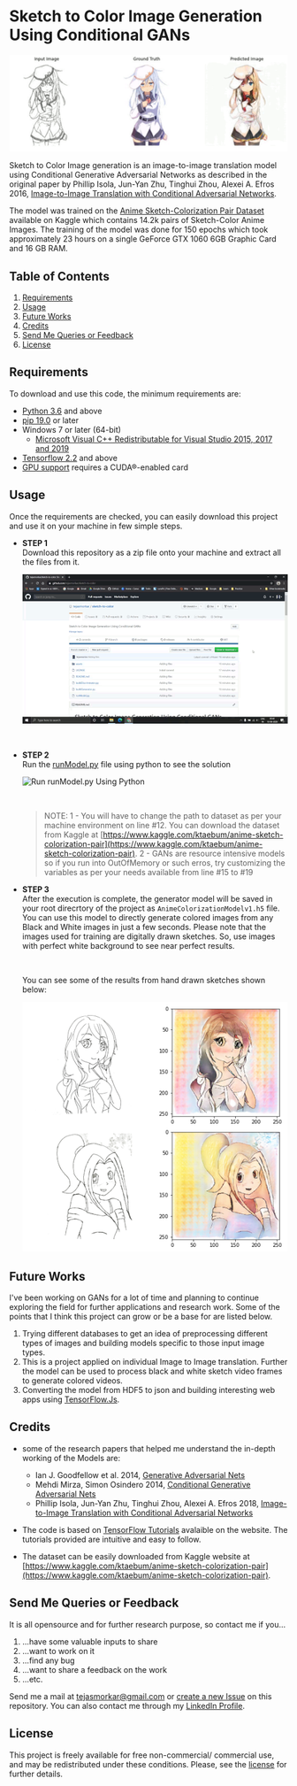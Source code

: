 # Sketch to Color Image Generation Using Conditional GANs

![Sketch to Color Image Generation using Conditional GANs](./assets/outputs.gif)

Sketch to Color Image generation is an image-to-image translation model using Conditional Generative Adversarial Networks as described in the original paper by Phillip Isola, Jun-Yan Zhu, Tinghui Zhou, Alexei A. Efros 2016, [Image-to-Image Translation with Conditional Adversarial Networks](https://arxiv.org/abs/1611.07004).

The model was trained on the [Anime Sketch-Colorization Pair Dataset](https://www.kaggle.com/ktaebum/anime-sketch-colorization-pair) available on Kaggle which contains 14.2k pairs of Sketch-Color Anime Images. The training of the model was done for 150 epochs which took approximately 23 hours on a single GeForce GTX 1060 6GB Graphic Card and 16 GB RAM.

## Table of Contents

1. [Requirements](#requirements)
2. [Usage](#usage)
3. [Future Works](#future-works)
4. [Credits](#credits)
5. [Send Me Queries or Feedback](#send-me-queries-or-feedback)
6. [License](#license)

## Requirements

To download and use this code, the minimum requirements are:

* [Python 3.6](https://www.python.org/downloads/release/python-360/) and above
* [pip 19.0](https://pypi.org/project/pip/) or later
* Windows 7 or later (64-bit)
  * [Microsoft Visual C++ Redistributable for Visual Studio 2015, 2017 and 2019](https://support.microsoft.com/en-us/help/2977003/the-latest-supported-visual-c-downloads)
* [Tensorflow 2.2](https://www.tensorflow.org/install/pip) and above
* [GPU support](https://www.tensorflow.org/install/gpu) requires a CUDA®-enabled card

## Usage

Once the requirements are checked, you can easily download this project and use it on your machine in few simple steps.

* **STEP 1** <br>
    Download this repository as a zip file onto your machine and extract all the files from it.

    ![Download and Extract Zip Folder](./assets/DownloadAndExtractFiles.gif)

    <br>

* **STEP 2** <br>
  Run the [runModel.py](./runModel.py) file using python to see the solution

  ![Run runModel.py Using Python](./assets/RunModelPythonFile.gif)

  <br>

  > NOTE:
  1 - You will have to change the path to dataset as per your machine environment on line #12. You can download the dataset from Kaggle at [https://www.kaggle.com/ktaebum/anime-sketch-colorization-pair](https://www.kaggle.com/ktaebum/anime-sketch-colorization-pair).
  2 - GANs are resource intensive models so if you run into OutOfMemory or such erros, try customizing the variables as per your needs available from line #15 to #19

* **STEP 3** <br>
  After the execution is complete, the generator model will be saved in your root direcrtory of the project as `AnimeColorizationModelv1.h5` file. You can use this model to directly generate colored images from any Black and White images in just a few seconds. Please note that the images used for training are digitally drawn sketches. So, use images with perfect white background to see near perfect results.

  <br>

  You can see some of the results from hand drawn sketches shown below: 

  ![Hand Drawn Sketch to Colored Image Output](./assets/HandDrawnSketchtoColoredImageOutput.png)

## Future Works

I've been working on GANs for a lot of time and planning to continue exploring the field for further applications and research work. Some of the points that I think this project can grow or be a base for are listed below.

1. Trying different databases to get an idea of preprocessing different types of images and building models specific to those input image types.
2. This is a project applied on individual Image to Image translation. Further the model can be used to process black and white sketch video frames to generate colored videos.
3. Converting the model from HDF5 to json and building interesting web apps using [TensorFlow.Js](https://www.tensorflow.org/js).

## Credits

* some of the research papers that helped me understand the in-depth working of the Models are:

  * Ian J. Goodfellow et al. 2014, [Generative Adversarial Nets](https://arxiv.org/pdf/1406.2661.pdf)
  * Mehdi Mirza, Simon Osindero 2014, [Conditional Generative Adversarial Nets](https://arxiv.org/pdf/1411.1784.pdf)
  * Phillip Isola, Jun-Yan Zhu, Tinghui Zhou, Alexei A. Efros 2018, [Image-to-Image Translation with Conditional Adversarial Networks](https://arxiv.org/pdf/1611.07004.pdf)

* The code is based on [TensorFlow Tutorials](https://www.tensorflow.org/tutorials) avalaible on the website. The tutorials provided are intuitive and easy to follow.

* The dataset can be easily downloaded from Kaggle website at [https://www.kaggle.com/ktaebum/anime-sketch-colorization-pair](https://www.kaggle.com/ktaebum/anime-sketch-colorization-pair).

## Send Me Queries or Feedback

It is all opensource and for further research purpose, so contact me if you...

1. ...have some valuable inputs to share
2. ...want to work on it
3. ...find any bug
4. ...want to share a feedback on the work
5. ...etc.

Send me a mail at [tejasmorkar@gmail.com](tejasmorkar@gmail.com) or [create a new Issue](https://github.com/tejasmorkar/sketch-to-color/issues/new) on this repository.
You can also contact me through my [LinkedIn Profile](https://www.linkedin.com/in/tejasmorkar/).

## License

This project is freely available for free non-commercial/ commercial use, and may be redistributed under these conditions. Please, see the [license](./LICENSE) for further details.
